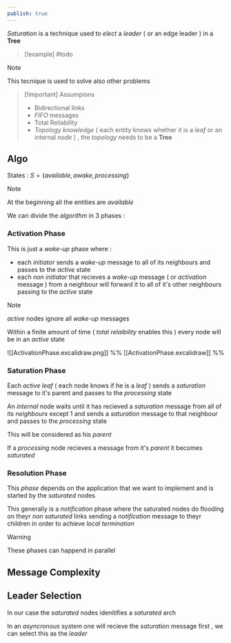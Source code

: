 ```yaml
---
publish: true
---
```

*Saturation* is a technique used to *elect* a *leader* ( or an edge leader ) in a **Tree** 

>[!example] 
>#todo

>[!note] 
>This tecnique is used to solve also other problems

>[!important] Assumpions
>+ Bidirectional links
>+ *FIFO* messages
>+ Total Reliability
>+ *Topology knowledge* ( each entity knows whether it is a *leaf* or an internal *node* ) , the *topology* needs to be a **Tree**

## Algo

States : $S = \{available,awake,processing\}$

>[!note] 
>At the beginning all the entities are $available$

We can divide the *algorithm* in $3$ phases :
### Activation Phase

This is just a *wake-up* phase where : 
+ each *initiator* sends a *wake-up* message to all of its neighbours and passes to the $active$ state
+ each *non initiator* that recieves a *wake-up* message ( or *activation* message ) from a neighbour will forward it to all of it's other neighbours passing to the $active$ state

>[!note] 
>$active$ nodes ignore all *wake-up* messages 

Within a finite amount of time ( *total relaibility* enables this ) every node will be in an $active$ state

![[ActivationPhase.excalidraw.png]]
%% [[ActivationPhase.excalidraw]] %%
### Saturation Phase

Each $active$ *leaf* ( each node knows if he is a *leaf* ) sends a *saturation* message to it's parent and passes to the $processing$ state

An *internal* node waits until it has recieved a *saturation* message from all of its *neighbours* except $1$ and sends a *saturation* message to that neighbour and passes to the $processing$ state

This will be considered as his *parent* 

If a $processing$ node recieves a message from it's *parent* it becomes $saturated$


### Resolution Phase

This *phase* depends on the application that we want to implement and is started by the $saturated$ nodes 

This generally is a *notification* phase where the saturated nodes do flooding on theyr *non saturated* links sending a *notification* message to theyr children in order to achieve *local termination* 

>[!warning] 
>These phases can happend in parallel


## Message Complexity


## Leader Selection

In our case the $saturated$ nodes idenitifies a *saturated* arch 

In an *asyncronous* system one will recieve the *saturation* message first , we can select this as the *leader*

